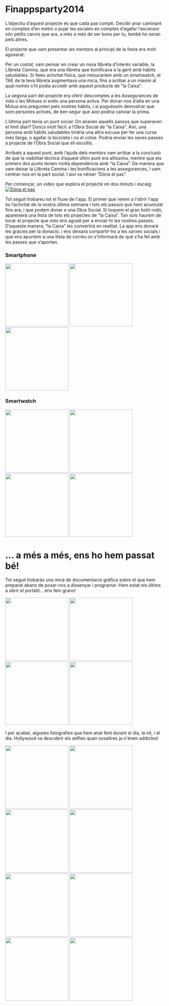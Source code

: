 Finappsparty2014
================

L’objectiu d’aquest projecte és que cada pas compti. Decidir anar caminant en comptes d’en metro o pujar les escales en comptes d’agafar l’ascensor són petits canvis que ara, a més a més de ser bons per tu, també ho seran pels altres.

El projecte que vam presentar als mentors al principi de la festa era molt agosarat:

Per un costat, vam pensar en crear un nova llibreta d’interès variable, la Llibreta Camina, que era una llibreta que bonificava a la gent amb hàbits saludables.  Si feies activitat física, que mesuraríem amb un smartwatch, el TAE de la teva llibreta augmentava una mica, fins a arribar a un màxim al qual només s’hi podia accedir amb aquest producte de “la Caixa”.

La segona part del projecte era oferir descomptes a les Assegurances de vida o les Mútues si erets una persona activa. Per donar-nos d’alta en una Mútua ens pregunten pels nostres hàbits, i si poguéssim demostrar que som persones actives, de ben segur que això podria canviar la prima.

L’última part tenia un punt social: On anaven aquells passos que superaven el límit diari? Doncs molt fàcil: a l’Obra Social de “la Caixa”. Així, una persona amb hàbits saludables tindria una altra excusa per fer una cursa més llarga, o agafar la bicicleta i no el cotxe. Podria enviar les seves passes a projecte de l’Obra Social que ell escollís.

Arribats a aquest punt, amb l’ajuda dels mentors vam arribar a la conclusió de que la viabilitat tècnica d’aquest últim punt era altíssima, mentre que els primers dos punts tenien molta dependència amb “la Caixa”. De manera que vam deixar la Llibreta Camina i les bonificacions a les assegurances, i vam centrar-nos en la part social. I així va néixer “Dóna el pas”.

Per començar, un video que explica el projecte en dos minuts i escaig:
[![Dóna el pas](http://img.youtube.com/vi/s6K43kyUSfk/0.jpg)](http://www.youtube.com/watch?v=s6K43kyUSfk)

Tot seguit trobareu tot el fluxe de l'app. El primer que veiem a l'obrir l'app és l’activitat de la nostra última setmana i tots els passos que hem acumulat fins ara, i que podem donar a una Obra Social. Si toquem el gran botó rodó, apareixerà una llista de tots els projectes de “la Caixa”. Tan sols haurem de tocar el projecte que més ens agradi per a enviar-hi les nostres passes. D’aquesta manera, “la Caixa” les convertirà en realitat. La app ens donarà les gràcies per la donació, i ens deixarà compartir-ho a les xarxes socials i que ens apuntem a una llista de correu on s’informarà de què s’ha fet amb les passes que s’aporten.

<h3>Smartphone</h3>

<img src="http://fewlaps.com/xtra/finappsparty2014/donaelpas2.png" width="200px">
<img src="http://fewlaps.com/xtra/finappsparty2014/donaelpas3.png" width="200px">
<img src="http://fewlaps.com/xtra/finappsparty2014/donaelpas1.png" width="200px">

<h3>Smartwatch</h3>

<img src="http://fewlaps.com/xtra/finappsparty2014/wear1.jpg" width="200px">
<img src="http://fewlaps.com/xtra/finappsparty2014/wear2.jpg" width="200px">
<img src="http://fewlaps.com/xtra/finappsparty2014/wear3.jpg" width="200px">
<img src="http://fewlaps.com/xtra/finappsparty2014/wear4.jpg" width="200px">

... a més a més, ens ho hem passat bé!
================

Tot seguit trobaràs una mica de documentació gràfica sobre el que hem preparat abans de posar-nos a dissenyar i programar. Hem estat els últims a obrir el portàtil... ens fem grans!

<img src="http://fewlaps.com/xtra/finappsparty2014/docu2.jpg" width="200px">
<img src="http://fewlaps.com/xtra/finappsparty2014/docu3.jpg" width="200px">
<img src="http://fewlaps.com/xtra/finappsparty2014/docu4.jpg" width="200px">
<img src="http://fewlaps.com/xtra/finappsparty2014/docu5.jpg" width="200px">


I per acabar, algunes fotografies que hem anat fent durant el dia, la nit, i el dia. Hollywood va descobrir els selfies quan nosaltres ja n'érem addictes!

<img src="http://fewlaps.com/xtra/finappsparty2014/festa1.jpg" width="200px">
<img src="http://fewlaps.com/xtra/finappsparty2014/festa2.jpg" width="200px">
<img src="http://fewlaps.com/xtra/finappsparty2014/festa3.jpg" width="200px">
<img src="http://fewlaps.com/xtra/finappsparty2014/festa5.jpg" width="200px">
<img src="http://fewlaps.com/xtra/finappsparty2014/festa7.jpg" width="200px">
<img src="http://fewlaps.com/xtra/finappsparty2014/festa8.jpg" width="200px">
<img src="http://fewlaps.com/xtra/finappsparty2014/festa9.jpg" width="200px">
<img src="http://fewlaps.com/xtra/finappsparty2014/festa10.jpg" width="200px">
